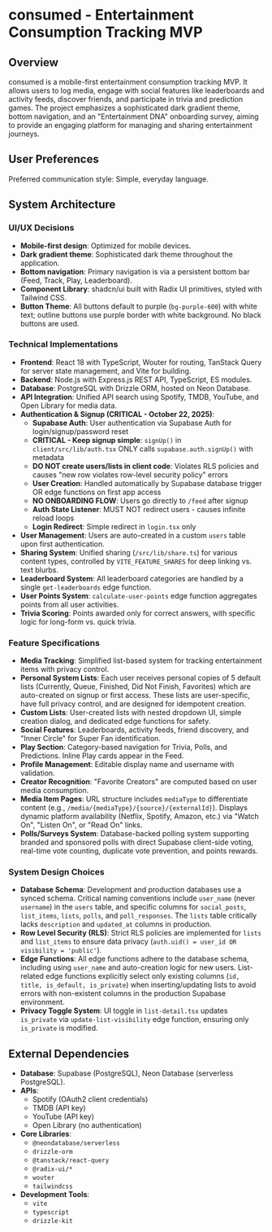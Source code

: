 # consumed - Entertainment Consumption Tracking MVP

## Overview
consumed is a mobile-first entertainment consumption tracking MVP. It allows users to log media, engage with social features like leaderboards and activity feeds, discover friends, and participate in trivia and prediction games. The project emphasizes a sophisticated dark gradient theme, bottom navigation, and an "Entertainment DNA" onboarding survey, aiming to provide an engaging platform for managing and sharing entertainment journeys.

## User Preferences
Preferred communication style: Simple, everyday language.

## System Architecture

### UI/UX Decisions
-   **Mobile-first design**: Optimized for mobile devices.
-   **Dark gradient theme**: Sophisticated dark theme throughout the application.
-   **Bottom navigation**: Primary navigation is via a persistent bottom bar (Feed, Track, Play, Leaderboard).
-   **Component Library**: shadcn/ui built with Radix UI primitives, styled with Tailwind CSS.
-   **Button Theme**: All buttons default to purple (`bg-purple-600`) with white text; outline buttons use purple border with white background. No black buttons are used.

### Technical Implementations
-   **Frontend**: React 18 with TypeScript, Wouter for routing, TanStack Query for server state management, and Vite for building.
-   **Backend**: Node.js with Express.js REST API, TypeScript, ES modules.
-   **Database**: PostgreSQL with Drizzle ORM, hosted on Neon Database.
-   **API Integration**: Unified API search using Spotify, TMDB, YouTube, and Open Library for media data.
-   **Authentication & Signup (CRITICAL - October 22, 2025)**:
    -   **Supabase Auth**: User authentication via Supabase Auth for login/signup/password reset
    -   **CRITICAL - Keep signup simple**: `signUp()` in `client/src/lib/auth.tsx` ONLY calls `supabase.auth.signUp()` with metadata
    -   **DO NOT create users/lists in client code**: Violates RLS policies and causes "new row violates row-level security policy" errors
    -   **User Creation**: Handled automatically by Supabase database trigger OR edge functions on first app access
    -   **NO ONBOARDING FLOW**: Users go directly to `/feed` after signup
    -   **Auth State Listener**: MUST NOT redirect users - causes infinite reload loops
    -   **Login Redirect**: Simple redirect in `login.tsx` only
-   **User Management**: Users are auto-created in a custom `users` table upon first authentication.
-   **Sharing System**: Unified sharing (`/src/lib/share.ts`) for various content types, controlled by `VITE_FEATURE_SHARES` for deep linking vs. text blurbs.
-   **Leaderboard System**: All leaderboard categories are handled by a single `get-leaderboards` edge function.
-   **User Points System**: `calculate-user-points` edge function aggregates points from all user activities.
-   **Trivia Scoring**: Points awarded only for correct answers, with specific logic for long-form vs. quick trivia.

### Feature Specifications
-   **Media Tracking**: Simplified list-based system for tracking entertainment items with privacy control.
-   **Personal System Lists**: Each user receives personal copies of 5 default lists (Currently, Queue, Finished, Did Not Finish, Favorites) which are auto-created on signup or first access. These lists are user-specific, have full privacy control, and are designed for idempotent creation.
-   **Custom Lists**: User-created lists with nested dropdown UI, simple creation dialog, and dedicated edge functions for safety.
-   **Social Features**: Leaderboards, activity feeds, friend discovery, and "Inner Circle" for Super Fan identification.
-   **Play Section**: Category-based navigation for Trivia, Polls, and Predictions. Inline Play cards appear in the Feed.
-   **Profile Management**: Editable display name and username with validation.
-   **Creator Recognition**: "Favorite Creators" are computed based on user media consumption.
-   **Media Item Pages**: URL structure includes `mediaType` to differentiate content (e.g., `/media/{mediaType}/{source}/{externalId}`). Displays dynamic platform availability (Netflix, Spotify, Amazon, etc.) via "Watch On", "Listen On", or "Read On" links.
-   **Polls/Surveys System**: Database-backed polling system supporting branded and sponsored polls with direct Supabase client-side voting, real-time vote counting, duplicate vote prevention, and points rewards.

### System Design Choices
-   **Database Schema**: Development and production databases use a synced schema. Critical naming conventions include `user_name` (never `username`) in the `users` table, and specific columns for `social_posts`, `list_items`, `lists`, `polls`, and `poll_responses`. The `lists` table critically lacks `description` and `updated_at` columns in production.
-   **Row Level Security (RLS)**: Strict RLS policies are implemented for `lists` and `list_items` to ensure data privacy (`auth.uid() = user_id OR visibility = 'public'`).
-   **Edge Functions**: All edge functions adhere to the database schema, including using `user_name` and auto-creation logic for new users. List-related edge functions explicitly select only existing columns (`id, title, is_default, is_private`) when inserting/updating lists to avoid errors with non-existent columns in the production Supabase environment.
-   **Privacy Toggle System**: UI toggle in `list-detail.tsx` updates `is_private` via `update-list-visibility` edge function, ensuring only `is_private` is modified.

## External Dependencies

-   **Database**: Supabase (PostgreSQL), Neon Database (serverless PostgreSQL).
-   **APIs**:
    -   Spotify (OAuth2 client credentials)
    -   TMDB (API key)
    -   YouTube (API key)
    -   Open Library (no authentication)
-   **Core Libraries**:
    -   `@neondatabase/serverless`
    -   `drizzle-orm`
    -   `@tanstack/react-query`
    -   `@radix-ui/*`
    -   `wouter`
    -   `tailwindcss`
-   **Development Tools**:
    -   `vite`
    -   `typescript`
    -   `drizzle-kit`
